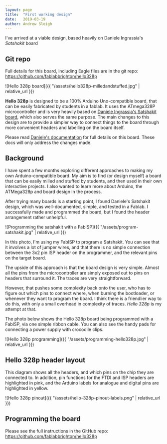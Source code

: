 ```yaml
---
layout: page
title:  "First working design"
date:   2019-03-19
author: Andrew Sleigh
---
```


I've arrived at a viable design, based heavily on Daniele Ingrassia's _Satshakit_ board


<!--more-->

## Git repo

Full details for this board, including Eagle files are in the git repo: 
<https://github.com/fablabbrighton/hello328p>


![Hello 328p board]({{ "/assets/hello328p-milledandstuffed.jpg" | relative_url }})

**Hello 328p** is designed to be a 100% Arduino Uno-compatible board, that can be easily fabricated by students in a fablab. It uses the ATmega328P microcontroller and is very heavily based on [Daniele Ingrassia's Satshakit board](https://github.com/satshakit/satshakit), which also serves the same purpose. The main changes to this design are to provide a simpler way to connect things to the board through more convenient headers and labelling on the board itself.

Please read [Daniele's documentation](https://github.com/satshakit/satshakit) for full details on this board. These docs will only address the changes made.

## Background

I have spent a few months exploring different approaches to making my own Arduino-compatible board. My aim is to find (or design myself) a board that can be easily milled and stuffed by students, and then used in their own interactive projects. I also wanted to learn more about Arduino, the ATMega328p and board design in the process. 

After trying many boards is a starting point, I found Daniele's Satshakit design, which was well-documented, simple, and tested in a Fablab. I successfully made and programmed the board, but I found the header arrangement rather unhelpful.

![Programming the satshakit with a FabISP]({{ "/assets/program-satshakit.jpg" | relative_url }})

In this photo, I'm using my FabISP to program a Satshakit. You can see that it involves a lot of jumper wires, and that there is no simple connection between the 3x2 pin ISP header on the programmer, and the relevant pins on the target board. 

The upside of this approach is that the board design is very simple. Almost all the pins from the microcontroller are simply exposed out to pins on headers that surround it. The traces are very straightforward.

However, that pushes some complexity back onto the user, who has to figure out which pins to connect where, when burning the bootloader, or whenever they want to program the board. I think there is a friendlier way to do this, with only a small overhead in complexity of traces. _Hello 328p_ is my attempt at that.

The photo below shows the Hello 328p board being programmed with a FabISP, via one simple ribbon cable. You can also see the handy pads for connecting a power supply with crocodile clips.

![Hello 328p programming]({{ "/assets/programming-hello328p.jpg" | relative_url }})


## Hello 328p header layout

This diagram shows all the headers, and which pins on the chip they are connected to. In addition, pin functions for the FTDI and ISP headers are highlighted in pink, and the Arduino labels for analogue and digital pins are highlighted in yellow.

![Hello 328p pinout]({{ "/assets/hello-328p-pinout-labels.png" | relative_url }})


## Programming the board

Please see the full instructions in the GitHub repo: 
<https://github.com/fablabbrighton/hello328p>

